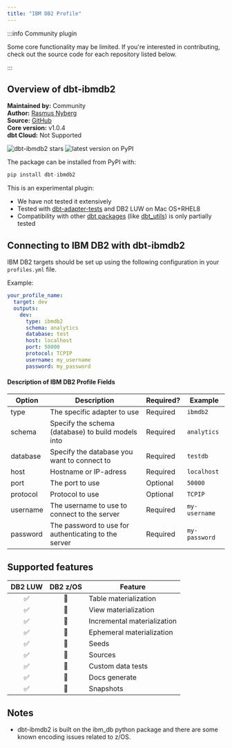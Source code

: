```yaml
---
title: "IBM DB2 Profile"
---
```


:::info Community plugin

Some core functionality may be limited. If you're interested in contributing, check out the source code for each repository listed below.

:::

## Overview of dbt-ibmdb2

**Maintained by:** Community  
**Author:** [Rasmus Nyberg](https://github.com/aurany)   
**Source:** [GitHub](https://github.com/aurany/dbt-ibmdb2)  
**Core version:** v1.0.4   
**dbt Cloud:** Not Supported     

![dbt-ibmdb2 stars](https://img.shields.io/github/stars/aurany/dbt-ibmdb2?style=for-the-badge)
![latest version on PyPI](https://img.shields.io/pypi/v/dbt-ibmdb2?style=for-the-badge)

The package can be installed from PyPI with:

```python
pip install dbt-ibmdb2
```

This is an experimental plugin:
- We have not tested it extensively
- Tested with [dbt-adapter-tests](https://pypi.org/project/pytest-dbt-adapter/) and DB2 LUW on Mac OS+RHEL8
- Compatibility with other [dbt packages](https://hub.getdbt.com/) (like [dbt_utils](https://hub.getdbt.com/fishtown-analytics/dbt_utils/latest/)) is only partially tested

## Connecting to IBM DB2 with dbt-ibmdb2

IBM DB2 targets should be set up using the following configuration in your `profiles.yml` file.

Example:

<File name='~/.dbt/profiles.yml'>

```yaml
your_profile_name:
  target: dev
  outputs:
    dev:
      type: ibmdb2
      schema: analytics
      database: test
      host: localhost
      port: 50000
      protocol: TCPIP
      username: my_username
      password: my_password
```

</File>

#### Description of IBM DB2 Profile Fields

| Option          | Description                                                                         | Required?                                                          | Example                                        |
| --------------- | ----------------------------------------------------------------------------------- | ------------------------------------------------------------------ | ---------------------------------------------- |
| type            | The specific adapter to use                                                         | Required                                                           | `ibmdb2`                                       |
| schema          | Specify the schema (database) to build models into                                  | Required                                                           | `analytics`                                    |
| database        | Specify the database you want to connect to                                         | Required                                                           | `testdb`                                         |
| host            | Hostname or IP-adress                                                               | Required                                                           | `localhost`                                    |
| port            | The port to use                                                                     | Optional                                                           | `50000`                                        |
| protocol        | Protocol to use                                                                     | Optional                                                           | `TCPIP`                                        |
| username        | The username to use to connect to the server                                        | Required                                                           | `my-username`                                  |
| password        | The password to use for authenticating to the server                                | Required                                                           | `my-password`                                  |


## Supported features

| DB2 LUW | DB2 z/OS | Feature |
|:---------:|:---:|---------------------|
| ✅ | 🤷 | Table materialization       |
| ✅ | 🤷 | View materialization        |
| ✅ | 🤷 | Incremental materialization |
| ✅ | 🤷 | Ephemeral materialization   |
| ✅ | 🤷 | Seeds                       |
| ✅ | 🤷 | Sources                     |
| ✅ | 🤷 | Custom data tests           |
| ✅ | 🤷 | Docs generate               |
| ✅ | 🤷 | Snapshots                   |

## Notes 
- dbt-ibmdb2 is built on the ibm_db python package and there are some known encoding issues related to z/OS.
